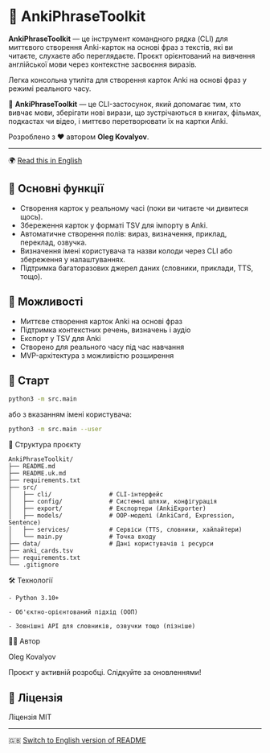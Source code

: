 # 🧠 AnkiPhraseToolkit

**AnkiPhraseToolkit** — це інструмент командного рядка (CLI) для миттєвого створення Anki-карток на основі фраз з текстів, які ви читаєте, слухаєте або переглядаєте. Проєкт орієнтований на вивчення англійської мови через контекстне засвоєння виразів. 

Легка консольна утиліта для створення карток Anki на основі фраз у режимі реального часу.

📘 **AnkiPhraseToolkit** — це CLI-застосунок, який допомагає тим, хто вивчає мови, зберігати нові вирази, що зустрічаються в книгах, фільмах, подкастах чи відео, і миттєво перетворювати їх на картки Anki.

Розроблено з ❤️ автором **Oleg Kovalyov**.

---

🌍 [Read this in English](README.md)

## 📌 Основні функції

- Створення карток у реальному часі (поки ви читаєте чи дивитеся щось).
- Збереження карток у форматі TSV для імпорту в Anki.
- Автоматичне створення полів: вираз, визначення, приклад, переклад, озвучка.
- Визначення імені користувача та назви колоди через CLI або збереження у налаштуваннях.
- Підтримка багаторазових джерел даних (словники, приклади, TTS, тощо).

## 🚀 Можливості

- Миттєве створення карток Anki на основі фраз
- Підтримка контекстних речень, визначень і аудіо
- Експорт у TSV для Anki
- Створено для реального часу під час навчання
- MVP-архітектура з можливістю розширення

## 🚀 Старт

```bash
python3 -m src.main
```
або з вказанням імені користувача:
```bash
python3 -m src.main --user
```

📁 Структура проєкту

```
AnkiPhraseToolkit/
├── README.md
├── README.uk.md
├── requirements.txt
├── src/
│   ├── cli/                # CLI-інтерфейс
│   ├── config/             # Системні шляхи, конфігурація
│   ├── export/             # Експортери (AnkiExporter)
│   ├── models/             # OOP-моделі (AnkiCard, Expression, Sentence)
│   ├── services/           # Сервіси (TTS, словники, хайлайтери)
│   └── main.py             # Точка входу
├── data/                   # Дані користувачів і ресурси
├── anki_cards.tsv
├── requirements.txt
└── .gitignore
```

🛠️ Технології

    - Python 3.10+

    - Об'єктно-орієнтований підхід (ООП)

    - Зовнішні API для словників, озвучки тощо (пізніше)

👨‍💻 Автор

Oleg Kovalyov  

Проєкт у активній розробці. Слідкуйте за оновленнями!


## 📄 Ліцензія

Ліцензія MIT

---

🇬🇧 [Switch to English version of README](README.md)
